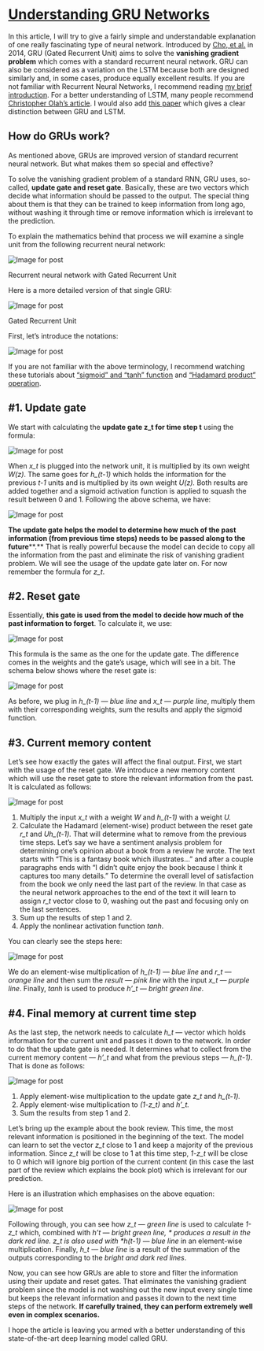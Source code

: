# [Understanding GRU Networks](https://towardsdatascience.com/understanding-gru-networks-2ef37df6c9be)

In this article, I will try to give a fairly simple and understandable explanation of one really fascinating type of neural network. Introduced by [Cho, et al.](https://arxiv.org/pdf/1406.1078v3.pdf) in 2014, GRU (Gated Recurrent Unit) aims to solve the **vanishing gradient problem** which comes with a standard recurrent neural network. GRU can also be considered as a variation on the LSTM because both are designed similarly and, in some cases, produce equally excellent results. If you are not familiar with Recurrent Neural Networks, I recommend reading [my brief introduction](https://medium.com/@simeon.kostadinoff/learn-how-recurrent-neural-networks-work-84e975feaaf7). For a better understanding of LSTM, many people recommend [Christopher Olah’s article](http://colah.github.io/posts/2015-08-Understanding-LSTMs/). I would also add [this paper](https://arxiv.org/pdf/1412.3555v1.pdf) which gives a clear distinction between GRU and LSTM.

## How do GRUs work?

As mentioned above, GRUs are improved version of standard recurrent neural network. But what makes them so special and effective?

To solve the vanishing gradient problem of a standard RNN, GRU uses, so-called, **update gate and reset gate**. Basically, these are two vectors which decide what information should be passed to the output. The special thing about them is that they can be trained to keep information from long ago, without washing it through time or remove information which is irrelevant to the prediction.

To explain the mathematics behind that process we will examine a single unit from the following recurrent neural network:

![Image for post](../assets/gru/0000.png)

Recurrent neural network with Gated Recurrent Unit

Here is a more detailed version of that single GRU:

![Image for post](../assets/gru/0001.png)

Gated Recurrent Unit

First, let’s introduce the notations:

![Image for post](../assets/gru/0002.png)

If you are not familiar with the above terminology, I recommend watching these tutorials about [“sigmoid” and “tanh” function](https://www.youtube.com/watch?v=9vB5nzrL4hY) and [“Hadamard product” operation](https://www.youtube.com/watch?v=2GPZlRVhQWY).

## #1. Update gate

We start with calculating the **update gate z_t for time step t** using the formula:

![Image for post](../assets/gru/0003.png)

When *x_t* is plugged into the network unit, it is multiplied by its own weight *W(z)*. The same goes for *h_(t-1)* which holds the information for the previous *t-1* units and is multiplied by its own weight *U(z).* Both results are added together and a sigmoid activation function is applied to squash the result between 0 and 1. Following the above schema, we have:

![Image for post](../assets/gru/0004.png)

**The update gate helps the model to determine how much of the past information (from previous time steps) needs to be passed along to the future****.** That is really powerful because the model can decide to copy all the information from the past and eliminate the risk of vanishing gradient problem. We will see the usage of the update gate later on. For now remember the formula for *z_t*.

## #2. Reset gate

Essentially, **this gate is used from the model to decide how much of the past information to forget**. To calculate it, we use:

![Image for post](../assets/gru/0005.png)

This formula is the same as the one for the update gate. The difference comes in the weights and the gate’s usage, which will see in a bit. The schema below shows where the reset gate is:

![Image for post](../assets/gru/0006.png)

As before, we plug in *h_(t-1) — blue line* and *x_t — purple line*, multiply them with their corresponding weights, sum the results and apply the sigmoid function.

## #3. Current memory content

Let’s see how exactly the gates will affect the final output. First, we start with the usage of the reset gate. We introduce a new memory content which will use the reset gate to store the relevant information from the past. It is calculated as follows:

![Image for post](../assets/gru/0007.png)

1. Multiply the input *x_t* with a weight *W* and *h_(t-1)* with a weight *U.*
2. Calculate the Hadamard (element-wise) product between the reset gate *r_t* and *Uh_(t-1).* That will determine what to remove from the previous time steps. Let’s say we have a sentiment analysis problem for determining one’s opinion about a book from a review he wrote. The text starts with “This is a fantasy book which illustrates…” and after a couple paragraphs ends with “I didn’t quite enjoy the book because I think it captures too many details.” To determine the overall level of satisfaction from the book we only need the last part of the review. In that case as the neural network approaches to the end of the text it will learn to assign *r_t* vector close to 0, washing out the past and focusing only on the last sentences.
3. Sum up the results of step 1 and 2.
4. Apply the nonlinear activation function *tanh*.

You can clearly see the steps here:

![Image for post](../assets/gru/0008.png)

We do an element-wise multiplication of *h_(t-1) — blue line* and *r_t — orange line* and then sum the *result — pink line* with the input *x_t — purple line*. Finally, *tanh* is used to produce *h’_t — bright green line*.

## #4. Final memory at current time step

As the last step, the network needs to calculate *h_t* — vector which holds information for the current unit and passes it down to the network. In order to do that the update gate is needed. It determines what to collect from the current memory content — *h’_t* and what from the previous steps — *h_(t-1)*. That is done as follows:

![Image for post](../assets/gru/0009.png)

1. Apply element-wise multiplication to the update gate *z_t* and *h_(t-1).*
2. Apply element-wise multiplication to *(1-z_t)* and *h’_t.*
3. Sum the results from step 1 and 2.

Let’s bring up the example about the book review. This time, the most relevant information is positioned in the beginning of the text. The model can learn to set the vector *z_t* close to 1 and keep a majority of the previous information. Since *z_t* will be close to 1 at this time step, *1-z_t* will be close to 0 which will ignore big portion of the current content (in this case the last part of the review which explains the book plot) which is irrelevant for our prediction.

Here is an illustration which emphasises on the above equation:

![Image for post](../assets/gru/0010.png)

Following through, you can see how *z_t — green line* is used to calculate *1-z_t* which, combined with *h’_t — bright green line, * produces a result in the *dark red line*. *z_t* is also used with *h_(t-1) — blue line* in an element-wise multiplication. Finally, *h_t — blue line* is a result of the summation of the outputs corresponding to the *bright and dark red lines*.

Now, you can see how GRUs are able to store and filter the information using their update and reset gates. That eliminates the vanishing gradient problem since the model is not washing out the new input every single time but keeps the relevant information and passes it down to the next time steps of the network. **If carefully trained, they can perform extremely well even in complex scenarios.**

I hope the article is leaving you armed with a better understanding of this state-of-the-art deep learning model called GRU.
